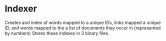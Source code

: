# Indexer
Creates and index of words mapped to a unique IDs, links mapped a unique ID, 
and words mapped to the a list of documents they occur in (represented by numbers)
Stores these indexes in 3 binary files. 
